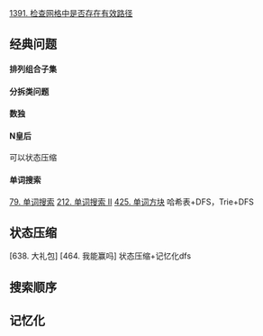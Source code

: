 
[1391. 检查网格中是否存在有效路径](https://leetcode-cn.com/problems/check-if-there-is-a-valid-path-in-a-grid/) 

## 经典问题
#### 排列组合子集

#### 分拆类问题

#### 数独

#### N皇后
可以状态压缩

#### 单词搜索
[79. 单词搜索](https://leetcode-cn.com/problems/word-search/)
[212. 单词搜索 II](https://leetcode-cn.com/problems/word-search-ii/)
[425. 单词方块](https://leetcode-cn.com/problems/word-squares/) 哈希表+DFS，Trie+DFS

## 状态压缩
[638. 大礼包]
[464. 我能赢吗] 状态压缩+记忆化dfs

## 搜索顺序

## 记忆化

